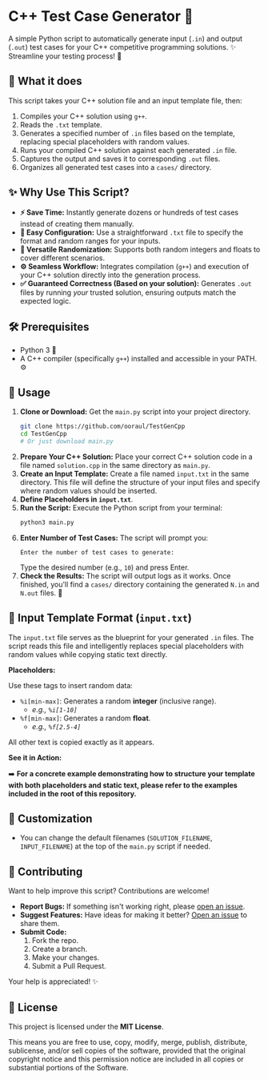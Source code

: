 # C++ Test Case Generator 🧪

A simple Python script to automatically generate input (`.in`) and output (`.out`) test cases for your C++ competitive programming solutions. ✨ Streamline your testing process! 🚀

## 🤔 What it does

This script takes your C++ solution file and an input template file, then:

1.  Compiles your C++ solution using `g++`.
2.  Reads the `.txt` template.
3.  Generates a specified number of `.in` files based on the template, replacing special placeholders with random values.
4.  Runs your compiled C++ solution against each generated `.in` file.
5.  Captures the output and saves it to corresponding `.out` files.
6.  Organizes all generated test cases into a `cases/` directory.

## ✨ Why Use This Script?

*   **⚡️ Save Time:** Instantly generate dozens or hundreds of test cases instead of creating them manually.
*   **📝 Easy Configuration:** Use a straightforward `.txt` file to specify the format and random ranges for your inputs.
*   **🎲 Versatile Randomization:** Supports both random integers and floats to cover different scenarios.
*   **⚙️ Seamless Workflow:** Integrates compilation (`g++`) and execution of your C++ solution directly into the generation process.
*   **✅ Guaranteed Correctness (Based on your solution):** Generates `.out` files by running *your* trusted solution, ensuring outputs match the expected logic.

## 🛠️ Prerequisites

*   Python 3 🐍
*   A C++ compiler (specifically `g++`) installed and accessible in your PATH. ⚙️

## 🚀 Usage

1.  **Clone or Download:** Get the `main.py` script into your project directory.
    ```bash
    git clone https://github.com/ooraul/TestGenCpp
    cd TestGenCpp
    # Or just download main.py
    ```
2.  **Prepare Your C++ Solution:** Place your correct C++ solution code in a file named `solution.cpp` in the same directory as `main.py`.
3.  **Create an Input Template:** Create a file named `input.txt` in the same directory. This file will define the structure of your input files and specify where random values should be inserted.
4.  **Define Placeholders in `input.txt`**.
5.  **Run the Script:** Execute the Python script from your terminal:
    ```bash
    python3 main.py
    ```
6.  **Enter Number of Test Cases:** The script will prompt you:
    ```
    Enter the number of test cases to generate:
    ```
    Type the desired number (e.g., `10`) and press Enter.
7.  **Check the Results:** The script will output logs as it works. Once finished, you'll find a `cases/` directory containing the generated `N.in` and `N.out` files. 🎉

## 📝 Input Template Format (`input.txt`)

The `input.txt` file serves as the blueprint for your generated `.in` files. The script reads this file and intelligently replaces special placeholders with random values while copying static text directly.

**Placeholders:**

Use these tags to insert random data:

*   `%i[min-max]`: Generates a random **integer** (inclusive range).
    *   *e.g., `%i[1-10]`*
*   `%f[min-max]`: Generates a random **float**.
    *   *e.g., `%f[2.5-4]`*

All other text is copied exactly as it appears.

**See it in Action:**

➡️ **For a concrete example demonstrating how to structure your template with both placeholders and static text, please refer to the examples included in the root of this repository.**

## 🔧 Customization

*   You can change the default filenames (`SOLUTION_FILENAME`, `INPUT_FILENAME`) at the top of the `main.py` script if needed.

## 🙏 Contributing

Want to help improve this script? Contributions are welcome!

*   **Report Bugs:** If something isn't working right, please [open an issue](https://github.com/ooraul/TestGenCpp/issues).
*   **Suggest Features:** Have ideas for making it better? [Open an issue](https://github.com/ooraul/TestGenCpp/issues) to share them.
*   **Submit Code:**
    1.  Fork the repo.
    2.  Create a branch.
    3.  Make your changes.
    4.  Submit a Pull Request.

Your help is appreciated! ✨

## 📜 License

This project is licensed under the **MIT License**.

This means you are free to use, copy, modify, merge, publish, distribute, sublicense, and/or sell copies of the software, provided that the original copyright notice and this permission notice are included in all copies or substantial portions of the Software.
